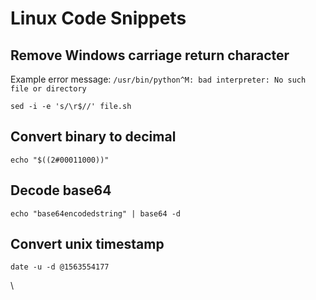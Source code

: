# Linux Code Snippets

## Remove Windows carriage return character

Example error message: `/usr/bin/python^M: bad interpreter: No such file or directory`

```
sed -i -e 's/\r$//' file.sh
```

## **Convert binary to decimal**

```
echo "$((2#00011000))"
```

## **Decode base64**

```
echo "base64encodedstring" | base64 -d
```

## Convert unix timestamp

```
date -u -d @1563554177
```

\
